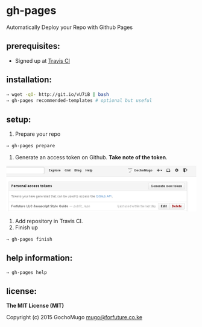 
# gh-pages

Automatically Deploy your Repo with Github Pages


## prerequisites:

* Signed up at [Travis CI](travis-ci.org)


## installation:

```bash
⇒ wget -qO- http://git.io/vU7iB | bash
⇒ gh-pages recommended-templates # optional but useful
```


## setup:

1. Prepare your repo

  ```bash
  ⇒ gh-pages prepare
  ```

1. Generate an access token on Github. **Take note of the token**.

  ![generate-access-token](screenshots/token.png)

1. Add repository in Travis CI.
1. Finish up

  ```bash
  ⇒ gh-pages finish
  ```


## help information:

```
⇒ gh-pages help
```


## license:

**The MIT License (MIT)**

Copyright (c) 2015 GochoMugo <mugo@forfuture.co.ke>

